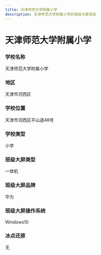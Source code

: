 ```yaml
---
title: 天津师范大学附属小学
description: 天津师范大学附属小学的班级大屏信息
---
```


# 天津师范大学附属小学

### 学校名称

天津师范大学附属小学

### 地区

天津市河西区

### 学校位置

天津市河西区平山道48号

### 学校类型

小学


### 班级大屏类型

一体机

### 班级大屏品牌

华为


### 班级大屏操作系统

Windows10

### 冰点还原

无
